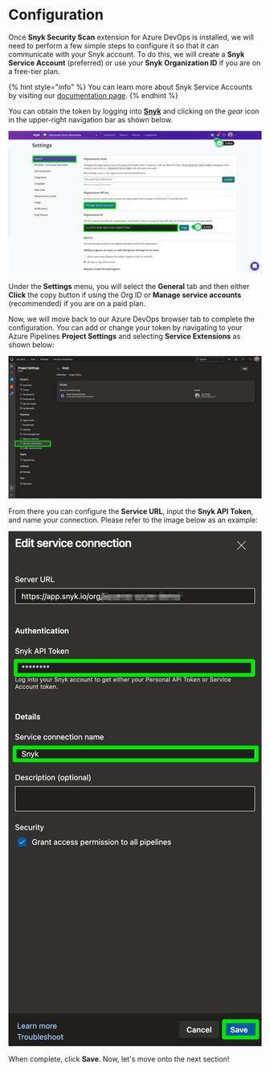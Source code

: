 # Configuration

Once **Snyk Security Scan** extension for Azure DevOps is installed, we will need to perform a few simple steps to configure it so that it can communicate with your Snyk account. To do this, we will create a **Snyk Service Account** \(preferred\) or use your **Snyk** **Organization ID** if you are on a free-tier plan.

{% hint style="info" %}
You can learn more about Snyk Service Accounts by visiting our [documentation page](https://support.snyk.io/hc/en-us/articles/360004037597-Service-accounts).
{% endhint %}

You can obtain the token by logging into [**Snyk**](https://app.snyk.io) and clicking on the _gear_ icon in the upper-right navigation bar as shown below.

![](../../../.gitbook/assets/azure-devops-11.png)

Under the **Settings** menu, you will select the **General** tab and then either **Click** the copy button if using the Org ID or **Manage service accounts** \(recommended\) if you are on a paid plan.

Now, we will move back to our Azure DevOps browser tab to complete the configuration. You can add or change your token by navigating to your Azure Pipelines **Project Settings** and selecting **Service Extensions** as shown below:

![](../../../.gitbook/assets/azure-devops-05.png)

From there you can configure the **Service URL**, input the **Snyk API Token**, and name your connection. Please refer to the image below as an example:

![](../../../.gitbook/assets/azure-devops-06.png)

When complete, click **Save**. Now, let's move onto the next section!

